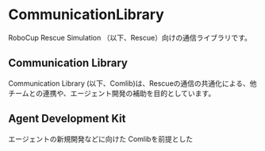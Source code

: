 # CommunicationLibrary

RoboCup Rescue Simulation （以下、Rescue）向けの通信ライブラリです。

## Communication Library

Communication Library (以下、Comlib)は、Rescueの通信の共通化による、他チームとの連携や、エージェント開発の補助を目的としています。

## Agent Development Kit

エージェントの新規開発などに向けた
Comlibを前提とした